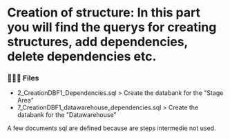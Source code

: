 # Creation of structure: In this part you will find the querys for creating structures, add dependencies, delete dependencies etc. 

<h3> 👨🏻‍💻 Files </h3>

- 2_CreationDBF1_Dependencies.sql > Create the databank for the "Stage Area"
- 7_CreationDBF1_datawarehouse_dependencies.sql > Create the databank for the "Datawarehouse"

A few documents sql are defined because are steps intermedie not used.


